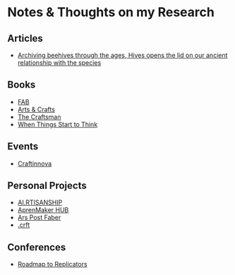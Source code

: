 # Notes & Thoughts on my Research


## Articles

- [Archiving beehives through the ages, Hives opens the lid on our ancient relationship with the species](./Articles/Hives.md)

## Books

- [FAB](./Books/FAB.md)
- [Arts & Crafts](./Books/Arts&Crafts.md)
- [The Craftsman](./Books/The_Craftsman.md)
- [When Things Start to Think](./Books/When_Things_Start_to_Think.md)

## Events

- [Craftinnova](./Workshops/Craftinnova.md)

## Personal Projects

- [AI.RTISANSHIP](./Personal_Projects/AI.RTISANSHIP.md)
- [AprenMaker HUB](./Personal_Projects/AprenMaker-HUB.md)
- [Ars Post Faber](./Personal_Projects/ArsPostFaber.md)
- [.crft](./Personal_Projects/crft.md)

## Conferences

- [Roadmap to Replicators](./Conferences/Roadmap_to_Replicators.md)


<!--
**Media Production: Tools vs. Narrative Control**

The democratization of media production offers another relevant precedent. The emergence of affordable digital video equipment and editing software dramatically expanded access to production tools previously restricted to professional studios. Platforms like YouTube created unprecedented distribution opportunities for independent creators.

Yet media scholars have noted that this technological democratization has not necessarily translated into narrative democratization. Henry Jenkins' concept of "participatory culture" recognizes that while digital tools enable broader participation in media creation, they often operate within existing industrial logics that privilege certain forms of content and expression over others (Jenkins, 2006). The most successful independent creators often must adapt their creative approaches to algorithmic optimization and platform requirements, potentially compromising the very creative agency that democratization ostensibly enables.

This parallel suggests that fabrication democratization faces similar risks. Providing access to digital fabrication tools without addressing the underlying workflow structures may enable broader participation while maintaining the same distributed agency architecture that fragments creative control.

**The Limits of Current Fabrication Democratization**

Understanding democratization as potentially requiring structural transformation rather than mere access expansion illuminates the limitations of current fabrication approaches. The FabLab model, despite its achievements in expanding tool access, has largely preserved the distributed agency architecture that this research has identified as problematic.

Standard FabLab workflows typically follow established industrial sequences: users conceptualize projects in digital design environments, translate geometric specifications through CAD software, generate toolpaths through CAM programs, and execute predetermined fabrication procedures on shared machines. While the collaborative and educational context humanizes this process, the fundamental structure maintains the systematic separation of conception from execution that characterizes industrial production.

This preservation of distributed agency creates several specific limitations that constrain the potential for genuine creative democratization:

Loss of Material Dialogue: Traditional craft practice enabled continuous negotiation between maker and material, with craftspeople adapting their techniques based on material feedback, unexpected discoveries, or emergent possibilities. Current digital workflows concentrate adaptive decision-making within the initial design phase while rendering material execution increasingly deterministic.

Elimination of Tacit Knowledge: The embodied understanding that craftspeople develop through direct material engagement, what Michael Polanyi termed "tacit knowledge" (Polanyi, 1966), cannot be adequately preserved within current representational formats. G-code and similar machine control languages capture geometric precision but eliminate the contextual understanding, adaptive responses, and experiential wisdom that characterize traditional making.

Fragmentation of Creative Narrative: Traditional craft artifacts embodied the complete story of their creation, including modifications, discoveries, and decision points that emerged during the making process. Current digital workflows treat these elements as irrelevant noise rather than integral components of the creative work.

Standardization of Expression: The dominance of particular software platforms and file formats creates subtle pressures toward aesthetic and technical conformity, potentially constraining the "individual twist and play of fancy" that Walter Crane identified as essential to craft expression.

These limitations suggest that current approaches to fabrication democratization may be analogous to the educational banking model that Freire criticized: expanding access to existing systems without addressing the underlying structures that fragment creative agency.

Preserving the Intangible: What Documentation Cannot Capture

The recognition that current fabrication democratization approaches preserve distributed agency architecture while expanding access raises fundamental questions about what constitutes genuine preservation of craft knowledge and creative practice. Traditional approaches to craft documentation, whether through written instructions, photographic records, or video demonstrations, consistently encounter what might be termed the "intangible problem": the impossibility of capturing and transmitting the embodied knowledge, adaptive decision-making, and contextual responsiveness that characterize unified agency in making.

This intangible problem is not merely a technical limitation of documentation media but reflects deeper philosophical questions about the nature of craft knowledge itself. Michael Polanyi's investigation of tacit knowledge revealed that much of what we know "cannot be put into words" because it exists as embodied understanding that emerges through direct engagement rather than explicit instruction (Polanyi, 1966). The medieval carpenter's ability to adjust joint techniques based on wood grain patterns, or the contemporary ceramicist's intuitive responses to clay plasticity, represent forms of knowledge that exist in the integrated relationship between maker, material, and context rather than as extractable information.

**The Limits of Explicit Documentation**

Traditional craft documentation approaches consistently encounter systematic limitations when attempting to preserve this embodied dimension of making. Written instructions, regardless of their detail, cannot capture the subtle sensory feedback that guides adaptive decision-making during material manipulation. As Richard Sennett observes in _The Craftsman_, "the gap between what people can do and what they can say about what they do" represents a fundamental characteristic of skilled practice rather than a temporary documentation problem (Sennett, 2008).

Photographic and video documentation, while capturing more contextual information than written instruction, still operate through what might be called "external observation" that cannot access the maker's internal decision-making processes or sensory experiences. These formats preserve the visible outcomes of creative decisions without preserving the reasoning, contextual factors, or adaptive responses that generated those decisions.

Even sophisticated contemporary documentation approaches, such as motion capture systems that record detailed body movements during craft practice, encounter the same fundamental limitation. These technologies can preserve precise kinesthetic data without capturing the intentionality, contextual awareness, or adaptive reasoning that guide those movements. The result is documentation that may enable mechanical reproduction without preserving the creative agency that characterized the original practice.

**The Problem of Contextual Adaptation**

Traditional craft practice operated through what this research terms contextual adaptation: the capacity to modify techniques, adjust approaches, and respond to unexpected conditions based on the specific material, environmental, and situational factors present during making. This adaptive capacity represents a crucial component of creative agency that proves particularly resistant to documentation.

The medieval carpenter working with locally sourced timber developed techniques adapted to specific wood species, regional climate conditions, and available tools. This localized knowledge could not be adequately preserved through generalized documentation because it existed in the relationship between specific contexts and adaptive responses rather than as universal principles.

Contemporary craft practitioners continue to demonstrate this contextual adaptation. The furniture maker adjusting joinery techniques based on particular wood grain patterns, the textile artist modifying weaving tension in response to specific fiber characteristics, or the metalworker adapting forming techniques based on material temperature and ambient conditions, all exemplify knowledge that exists in contextual relationships rather than abstract principles.

Current digital fabrication workflows systematically eliminate this contextual adaptation by requiring predetermined specifications that cannot be modified during execution. The maker must anticipate all contextual variables during the design phase and embed appropriate responses within the digital file, transforming contextual adaptation from a continuous dialogue into a predictive modeling exercise.

**The Temporal Dimension of Making**

Traditional craft practice also embedded what might be called temporal knowledge: understanding that emerges through the duration of making processes and cannot be compressed into instantaneous documentation. The baker's understanding of dough development, the ceramicist's knowledge of firing cycles, or the woodworker's familiarity with seasoning processes all represent forms of knowledge that exist in temporal relationships rather than static states.

This temporal dimension creates particular challenges for digital preservation. Current documentation formats, whether photographic, video, or textual, operate through discrete sampling that captures moments within continuous processes without preserving the temporal relationships that give those moments meaning. The result is documentation that may preserve individual stages without preserving the temporal logic that connects them.

Digital fabrication workflows intensify this temporal compression by requiring complete specifications before execution begins. The continuous temporal dialogue between maker and material that characterizes traditional craft becomes replaced by predictive modeling that must anticipate temporal development within predetermined parameters.

**Why Current Digital Formats Cannot Preserve Craft Knowledge**

The limitations of traditional documentation approaches become amplified within digital fabrication contexts due to the particular representational constraints of current file formats and workflow architectures. Understanding these constraints requires examining how digital fabrication systems encode and transmit information about making processes.

The Geometric Reduction Problem

Contemporary CAD formats operate through what might be termed geometric reduction: the translation of complex three-dimensional forms and material relationships into mathematical descriptions that computers can process. While this reduction enables unprecedented precision in geometric specification, it systematically eliminates precisely the kinds of information that this research has identified as crucial to craft knowledge preservation.

Standard formats like STEP, STL, and DXF preserve geometric relationships with mathematical precision but cannot encode the reasoning behind design decisions, the material considerations that influenced form development, or the adaptive responses that emerged during the design process. A furniture joint represented in CAD format captures precise dimensional specifications without preserving the craftsperson's understanding of structural requirements, aesthetic intentions, or material properties that influenced the joint's design.

This geometric reduction extends beyond individual objects to entire assemblies and making processes. Current formats treat complex artifacts as collections of discrete geometric elements rather than integrated systems where components exist in functional and material relationships. The result is digital representation that enables mechanical reproduction without preserving the systematic understanding that characterizes traditional craft knowledge.

**Machine Language Limitations**

The translation from CAD formats to machine control languages like G-code represents a further reduction that eliminates additional dimensions of craft knowledge. G-code operates through precise coordinate specifications and predetermined tool movements that eliminate any possibility for real-time adaptation or contextual response during fabrication.

Where traditional craft tools functioned as transparent extensions of the craftsperson's embodied knowledge, enabling continuous adjustment based on material feedback, contemporary machine control languages require complete predetermination of all fabrication parameters. The maker must anticipate all possible material variations, tool wear patterns, and environmental conditions within the digital file, transforming the continuous dialogue between maker and material into a predictive modeling exercise.

This predetermination requirement systematically eliminates what this research has identified as adaptive authority: the capacity for real-time modification of making decisions based on emergent conditions. The traditional craftsperson's ability to adjust technique based on material feedback becomes impossible within workflows that require complete specification before execution begins.

**The Information Architecture Problem**

Beyond the limitations of individual file formats, current digital fabrication workflows operate through information architectures that fragment rather than preserve the integrated nature of craft knowledge. The sequential translation between CAD, CAM, and machine control formats creates multiple points where craft knowledge can be lost or distorted.

Each translation operates according to its own logical requirements and constraints, potentially eliminating information that was present in previous stages but irrelevant to current processing needs. The craftsperson's aesthetic intentions preserved within CAD modeling may be eliminated during CAM toolpath optimization, which prioritizes manufacturing efficiency over design reasoning.

This fragmentation creates what might be called knowledge degradation: the systematic loss of craft understanding through technological mediation. Unlike traditional craft tools that preserved and transmitted embodied knowledge through their use, current digital workflows operate through reductive translations that filter out precisely the kinds of contextual, adaptive, and experiential knowledge that this research seeks to preserve.

Toward Integrated Documentation: Workflow as Narrative

The limitations of current approaches to craft knowledge preservation suggest the need for alternative frameworks that can capture and transmit the integrated nature of traditional making practices while leveraging the capabilities of contemporary digital systems. Rather than treating documentation as separate from making processes, this research proposes approaching workflow itself as a form of narrative documentation that can preserve the complete creative journey rather than only its geometric outcomes.

This integrated approach recognizes that the value of craft knowledge lies not simply in its material products but in the creative processes that generate those products. Traditional craft artifacts embodied the complete story of their creation, including the decision points, adaptive responses, and contextual negotiations that emerged during making. Preserving this narrative dimension requires documentation frameworks that treat the making process as an integral component of the final work rather than dispensable scaffolding.

**Holistic Workflow Documentation**

Integrated documentation approaches must preserve what might be called the "complete creative narrative": the full sequence of decisions, modifications, discoveries, and adaptive responses that characterize making processes. This requires moving beyond the geometric reduction that characterizes current formats toward representational frameworks that can encode reasoning, context, and adaptive decision-making alongside geometric specifications.

Such frameworks might preserve not only what decisions were made during the creative process, but why those decisions were made, what contextual factors influenced them, and how they emerged through dialogue between maker and material. Rather than treating modifications and errors as noise to be eliminated, integrated documentation would preserve these elements as essential components of the creative narrative.

This approach suggests developing documentation systems that operate more like historical chronicles than technical specifications, preserving the temporal development of creative works alongside their final geometric forms. The craftsperson's adaptive responses to unexpected material conditions, the designer's modifications based on emerging aesthetic possibilities, or the maker's integration of serendipitous discoveries would all be preserved as integral components of the documented work.

**Workflow as Creative Medium**

Integrated documentation also suggests treating workflow itself as a creative medium rather than merely instrumental procedure. Traditional craft practice operated through what might be called "workflow consciousness": awareness that the making process itself was part of the creative work rather than simply a means toward predetermined ends.

Contemporary digital fabrication, by contrast, typically treats workflow as transparent procedure: a series of technical steps necessary to achieve geometric outcomes but not themselves creative elements. This instrumental view eliminates precisely the kinds of creative agency and adaptive authority that this research seeks to preserve.

Treating workflow as creative medium would require developing systems that enable makers to express creative intention through their making processes as well as their material outcomes. The sequence of design decisions, the choice of fabrication approaches, the integration of adaptive responses, and the negotiation of material constraints would all be recognized as creative elements worthy of preservation and transmission.

Conclusion: Beyond Access Toward Agency

The investigation presented in this chapter reveals that current approaches to fabrication democratization, while successful in expanding tool access, have largely preserved the distributed agency architecture that fragments creative control and eliminates the embodied knowledge characteristic of traditional craft practice. Understanding democratization as potentially requiring structural transformation rather than mere access expansion suggests the need for alternative approaches that can preserve maker agency throughout the production process.

The analysis of historical democratization precedents across education, media production, and political movements demonstrates that genuine democratization often requires reorganizing underlying processes rather than simply expanding access to existing systems. Applied to fabrication, this suggests that meaningful democratization may require developing workflow structures that preserve the continuous dialogue between maker and material that characterized traditional craft practice.

The examination of current digital formats and documentation approaches reveals systematic limitations in preserving the intangible dimensions of craft knowledge: the embodied understanding, contextual adaptation, and temporal development that exist in the integrated relationship between maker, material, and context rather than as extractable information. These limitations suggest that preserving craft knowledge requires moving beyond geometric reduction toward representational frameworks that can encode reasoning, context, and adaptive decision-making alongside technical specifications.

The concept of integrated documentation offers a potential pathway forward, treating workflow itself as a form of narrative documentation that can preserve the complete creative journey rather than only its material outcomes. This approach recognizes that the value of craft knowledge lies not simply in its geometric products but in the creative processes that generate those products, suggesting the need for systems that can preserve and transmit the full narrative of making rather than its abstracted results.

The following chapter will examine how these theoretical insights might be translated into practical tools and workflows, exploring the development of software systems that can support integrated documentation while preserving maker agency throughout digital fabrication processes. Rather than accepting the distributed agency architecture as inevitable, this research will investigate how digital systems might be reorganized to restore the continuous creative dialogue that characterized traditional craft practice while leveraging the material capabilities of contemporary fabrication technologies.

-->
